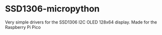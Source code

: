 # SSD1306-micropython
Very simple drivers for the SSD1306 I2C OLED 128x64 display. Made for the Raspberry Pi Pico
